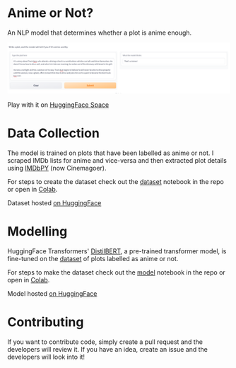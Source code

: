 # Anime or Not?
An NLP model that determines whether a plot is anime enough.

![](demo.png)

Play with it on [HuggingFace Space](https://huggingface.co/spaces/daspartho/anime-or-not)

# Data Collection

The model is trained on plots that have been labelled as anime or not. I scraped IMDb lists for anime and vice-versa and then extracted plot details using [IMDbPY](https://imdbpy.readthedocs.io/en/latest/) (now Cinemagoer).

For steps to create the dataset check out the [dataset](https://github.com/daspartho/anime-or-not/blob/main/dataset.ipynb) notebook in the repo or open in [Colab](https://colab.research.google.com/github/daspartho/anime-or-not/blob/main/dataset.ipynb).

Dataset hosted [on HuggingFace](https://huggingface.co/datasets/daspartho/anime-or-not)

# Modelling

HuggingFace Transformers' [DistilBERT](https://huggingface.co/docs/transformers/model_doc/distilbert), a pre-trained transformer model, is fine-tuned on the [dataset](https://huggingface.co/datasets/daspartho/anime-or-not) of plots labelled as anime or not.

For steps to make the dataset check out the [model](https://github.com/daspartho/anime-or-not/blob/main/model.ipynb) notebook in the repo or open in [Colab](https://colab.research.google.com/github/daspartho/anime-or-not/blob/main/model.ipynb).


Model hosted [on HuggingFace](https://huggingface.co/daspartho/anime-or-not)

# Contributing
If you want to contribute code, simply create a pull request and the developers will review it. If you have an idea, create an issue and the developers will look into it!
